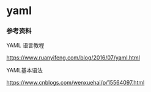 # yaml

### 参考资料

YAML 语言教程

<https://www.ruanyifeng.com/blog/2016/07/yaml.html>

YAML基本语法

<https://www.cnblogs.com/wenxuehai/p/15564097.html>
